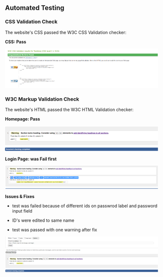 ## Automated Testing

### CSS Validation Check

The website's CSS passed the W3C CSS Validation checker:

**CSS: Pass**

![W3c css validation](https://github.com/tashi-sk/flask-snap-it/blob/master/wireframes/w3c-css-validation.png "Snap-it w3c validation")

### W3C Markup Validation Check

The website's HTML passed the W3C HTML Validation checker:

**Homepage: Pass**

![home-page html5 validation](https://github.com/tashi-sk/flask-snap-it/blob/master/wireframes/home-testing-warning.png "Snap-it html validation")

**Login Page: was Fail first**

![login-page html5 test error](https://github.com/tashi-sk/flask-snap-it/blob/master/wireframes/login-testing-error.png "Snap-it html test fail")

**Issues & Fixes**
  * test was failed because of different ids on passwrod label and  password input field
  - ID's were edited to same name 
  * test was passed with one warning after fix
  
![login-page html5 test warning](https://github.com/tashi-sk/flask-snap-it/blob/master/wireframes/login-testing-warning.png "Snap-it html test pass")

